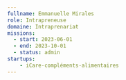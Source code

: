 ```yaml
---
fullname: Emmanuelle Mirales
role: Intrapreneuse
domaine: Intraprenariat
missions:
  - start: 2023-06-01
  - end: 2023-10-01
  - status: admin
startups:
    - iCare-compléments-alimentaires
---
```



